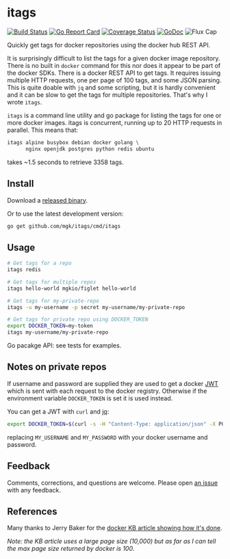 # itags
[![Build Status](https://img.shields.io/travis/mgk/itags.svg)](https://travis-ci.org/mgk/itags)
[![Go Report Card](https://goreportcard.com/badge/github.com/mgk/itags)](https://goreportcard.com/report/github.com/mgk/itags)
[![Coverage Status](https://coveralls.io/repos/github/mgk/itags/badge.svg)](https://coveralls.io/github/mgk/itags)
[![GoDoc](https://godoc.org/github.com/mgk/itags/cmd/itags?status.svg)](https://godoc.org/github.com/mgk/itags/cmd/itags)
![Flux Cap](https://img.shields.io/badge/flux%20capacitor-1.21%20GW-orange.svg)

Quickly get tags for docker repositories using the docker hub REST API.

It is surprisingly difficult to list the tags for a given docker image
repository. There is no built in `docker` command for this nor does it appear to
be part of the docker SDKs. There is a docker REST API to get tags. It requires
issuing multiple HTTP requests, one per page of 100 tags, and some JSON parsing.
This is quite doable with `jq` and some scripting, but it is hardly convenient
and it can be slow to get the tags for multiple repositories. That's why I wrote
`itags`.

`itags` is a command line utility and go package for listing the tags for one or
more docker images. itags is concurrent, running up to 20 HTTP requests in
parallel. This means that:

```bash
itags alpine busybox debian docker golang \
      nginx openjdk postgres python redis ubuntu
```

takes ~1.5 seconds to retrieve 3358 tags.

## Install

Download a [released binary](https://github.com/mgk/itags/releases).

Or to use the latest development version:

```bash
go get github.com/mgk/itags/cmd/itags
```

## Usage

```bash
# Get tags for a repo
itags redis

# Get tags for multiple repos
itags hello-world mgkio/figlet hello-world

# Get tags for my-private-repo
itags -u my-username -p secret my-username/my-private-repo

# Get tags for private repo using DOCKER_TOKEN
export DOCKER_TOKEN=my-token
itags my-username/my-private-repo
```

Go pacakge API: see tests for examples.

## Notes on private repos
If username and password are supplied they are used to get a docker
[JWT](https://jwt.io/) which is sent with each request to the docker registry.
Otherwise if the environment variable `DOCKER_TOKEN` is set it is used instead.

You can get a JWT with `curl` and [jq](https://stedolan.github.io/jq/):

```bash
export DOCKER_TOKEN=$(curl -s -H "Content-Type: application/json" -X POST -d '{"username": "MY_USERNAME", "password": "MY_PASSWORD"}' https://hub.docker.com/v2/users/login/ | jq -r .token)
```
replacing `MY_USERNAME` and `MY_PASSWORD` with your docker username and password.

## Feedback

Comments, corrections, and questions are welcome. Please open [an
issue](https://github.com/mgk/itags/issues) with any feedback.


## References
Many thanks to Jerry Baker for the [docker KB article showing how it's done](https://success.docker.com/article/how-do-i-authenticate-with-the-v2-api).

*Note: the KB article uses a large page size (10,000) but as far as I can tell
the max page size returned by docker is 100.*
